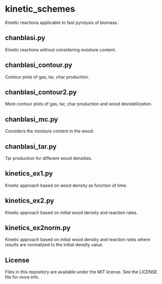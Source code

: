 # kinetic_schemes

Kinetic reactions applicable to fast pyrolysis of biomass.

## chanblasi.py

Kinetic reactions without considering moisture content.

## chanblasi_contour.py

Contour plots of gas, tar, char production.

## chanblasi_contour2.py

More contour plots of gas, tar, char production and wood devolatilization.

## chanblasi_mc.py

Considers the moisture content in the wood.

## chanblasi_tar.py

Tar production for different wood densities.

## kinetics_ex1.py

Kinetic approach based on wood density as function of time.

## kinetics_ex2.py

Kinetic approach based on initial wood density and reaction rates.

## kinetics_ex2norm.py

Kinetic approach based on initial wood density and reaction rates where results are normalized to the 
initial density value.

## License

Files in this repository are available under the MIT license. See the LICENSE file for more info.
